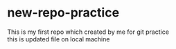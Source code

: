 # new-repo-practice
This is my first repo which created by me for git practice  
this is updated file on local machine 
